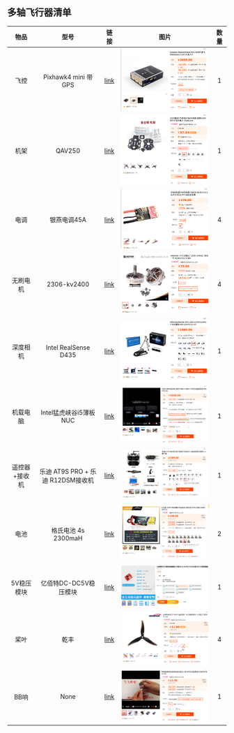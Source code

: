 ## 多轴飞行器清单

|     物品      |               型号                |                             链接                             |                             图片                             | 数量 |
| :-----------: | :-------------------------------: | :----------------------------------------------------------: | :----------------------------------------------------------: | :--: |
|     飞控      |        Pixhawk4 mini 带GPS        | [link](https://item.taobao.com/item.htm?spm=a230r.1.14.34.40901b11VkIbVK&id=629627270852&ns=1&abbucket=1#detail) |     <img src="img\飞控.png" alt="图片" style="zoom:50%;" />      |  1   |
|     机架      |              QAV250               | [link](https://item.taobao.com/item.htm?spm=a230r.1.14.73.27f67d44bEk7PU&id=520738516076&ns=1&abbucket=17#detail) |     <img src="img\机架.png" alt="图片" style="zoom:50%;" />      |  1   |
|     电调      |            银燕电调45A            | [link](https://item.taobao.com/item.htm?spm=a230r.1.14.21.5ce25ca5inz626&id=652264033077&ns=1&abbucket=1#detail) |     <img src="img\电调.png" alt="图片" style="zoom:50%;" />      |  4   |
|   无刷电机    |            2306-kv2400            | [link](https://item.taobao.com/item.htm?spm=a230r.1.14.17.57334f66nUttmp&id=650194038186&ns=1&abbucket=1#detail) |   <img src="img\无刷电机.png" alt="图片" style="zoom:50%;" />    |  4   |
|   深度相机    |       Intel RealSense D435        | [link](https://item.taobao.com/item.htm?spm=a230r.1.14.16.55431ba45R7OJZ&id=559810621351&ns=1&abbucket=1#detail) |     <img src="img\相机.png" alt="图片" style="zoom:50%;" />      |  1   |
|   机载电脑    |      Intel猛虎峡谷i5薄板NUC       | [link](https://item.taobao.com/item.htm?spm=a230r.1.14.21.180c2040BH24Xz&id=670443660562&ns=1&abbucket=1#detail) |      <img src="img\NUC.png" alt="图片" style="zoom:50%;" />      |  1   |
| 遥控器+接收机 | 乐迪 AT9S PRO + 乐迪 R12DSM接收机 | [link](https://item.taobao.com/item.htm?id=649024226672&ali_refid=a3_430620_1006:1345570065:N:f3WTQd6GgGdHOA7tU%2FZL1UqW8622d6k4:c33099678a2614d7041d45d42dbab438&ali_trackid=1_c33099678a2614d7041d45d42dbab438&spm=a230r.1.14.6#detail) |  <img src="img\遥控和接受.png" alt="图片" style="zoom:50%;" />   |  1   |
|     电池      |        格氏电池 4s 2300maH        | [link](https://item.taobao.com/item.htm?spm=a230r.1.14.58.611a142d7MkJn9&id=583311920871&ns=1&abbucket=1#detail) |     <img src="img\电池.png" alt="图片" style="zoom:50%;" />      |  2   |
|  5V稳压模块   |            亿佰特DC-DC5V稳压模块            | [link](https://detail.tmall.com/item.htm?abbucket=1&id=622709738674&ns=1&skuId=4399217740638&spm=a230r.1.14.142.cb147f21CogTl0) | <img src="img\DC-DC5V稳压模块.png" alt="图片" style="zoom:50%;" /> |  1   |
|     桨叶      |               乾丰                | [link](https://item.taobao.com/item.htm?spm=a230r.1.14.16.62b31b8b405xB8&id=627007813072&ns=1&abbucket=1#detail) |     <img src="img\桨叶.png" alt="图片" style="zoom:50%;" />      |  4   |
|     BB响      |               None                | [link](https://item.taobao.com/item.htm?spm=a230r.1.14.1.18411854hZjBhO&id=526389181596&ns=1&abbucket=1#detail) |     <img src="img\BB响.png" alt="图片" style="zoom:50%;" />      |  1   |
